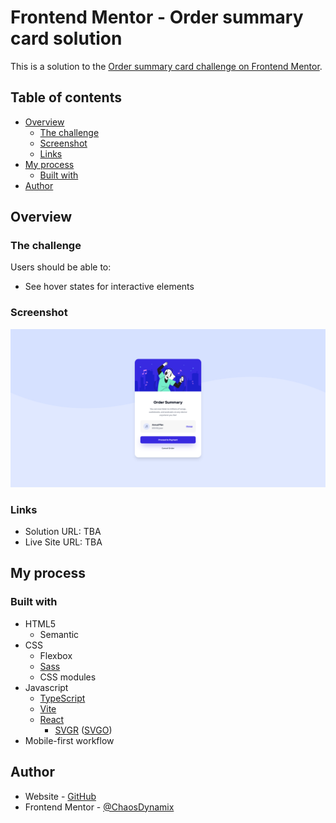 # Frontend Mentor - Order summary card solution

This is a solution to the [Order summary card challenge on Frontend Mentor](https://www.frontendmentor.io/challenges/order-summary-component-QlPmajDUj).

## Table of contents

- [Overview](#overview)
  - [The challenge](#the-challenge)
  - [Screenshot](#screenshot)
  - [Links](#links)
- [My process](#my-process)
  - [Built with](#built-with)
- [Author](#author)

## Overview

### The challenge

Users should be able to:

- See hover states for interactive elements

### Screenshot

![](./src/assets/images/Screenshot.png)

### Links

- Solution URL: TBA
- Live Site URL: TBA

## My process

### Built with

- HTML5
  - Semantic
- CSS
  - Flexbox
  - [Sass](https://sass-lang.com/)
  - CSS modules
- Javascript
  - [TypeScript](https://www.typescriptlang.org/)
  - [Vite](https://vitejs.dev/)
  - [React](https://reactjs.org/)
    - [SVGR](https://react-svgr.com/) ([SVGO](https://github.com/svg/svgo))
- Mobile-first workflow

## Author

- Website - [GitHub](https://github.com/ChaosDynamix)
- Frontend Mentor - [@ChaosDynamix](https://www.frontendmentor.io/profile/ChaosDynamix)
